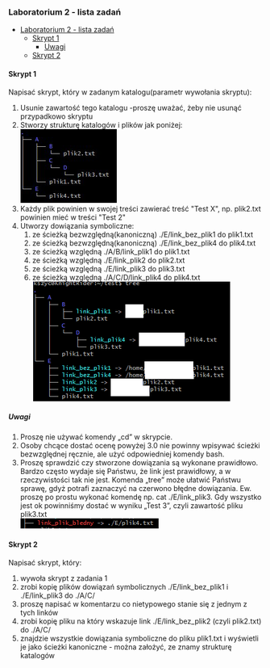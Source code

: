 ### Laboratorium 2 - lista zadań

- [Laboratorium 2 - lista zadań](#laboratorium-2---lista-zada%c5%84)
  - [Skrypt 1](#skrypt-1)
    - [Uwagi](#uwagi)
  - [Skrypt 2](#skrypt-2)

#### Skrypt 1
Napisać skrypt, który w zadanym katalogu(parametr wywołania skryptu):
1. Usunie zawartość tego katalogu -proszę uważać, żeby nie usunąć przypadkowo skryptu 
2. Stworzy strukturę katalogów i plików jak poniżej:  
   ![alt text](https://github.com/vanill4Sky/so2_lab/blob/master/03/img/zad_1_tree.png)
3. Każdy plik powinien w swojej treści zawierać treść "Test X", np. plik2.txt powinien mieć w treści "Test 2"
4. Utworzy dowiązania symboliczne:
   1. ze ścieżką bezwzględną(kanoniczną) ./E/link_bez_plik1 do plik1.txt
   2. ze ścieżką bezwzględną(kanoniczną) ./E/link_bez_plik4 do plik4.txt
   3. ze ścieżką względną ./A/B/link_plik1 do plik1.txt
   4. ze ścieżką względną ./E/link_plik2 do plik2.txt
   5. ze ścieżką względną ./E/link_plik3 do plik3.txt
   6. ze ścieżką względną ./A/C/D/link_plik4 do plik4.txt  
   ![alt text](https://github.com/vanill4Sky/so2_lab/blob/master/03/img/zad_1_tree_with_links.png)

##### Uwagi
1. Proszę nie używać komendy „cd” w skrypcie.
2. Osoby chcące dostać ocenę powyżej 3.0 nie powinny wpisywać ścieżki bezwzględnej ręcznie, ale użyć odpowiedniej komendy bash.
3. Proszę sprawdzić czy stworzone dowiązania są wykonane prawidłowo. Bardzo często wydaje się Państwu, że link jest prawidłowy, a w rzeczywistości tak nie jest. Komenda „tree” może ułatwić Państwu sprawę, gdyż potrafi zaznaczyć na czerwono błędne dowiązania. Ew. proszę po prostu wykonać komendę np. cat ./E/link_plik3. Gdy wszystko jest ok powinniśmy dostać w wyniku „Test 3”, czyli zawartość pliku plik3.txt  
   ![alt text](https://github.com/vanill4Sky/so2_lab/blob/master/03/img/zad_1_wrong_link.png)

#### Skrypt 2
Napisać skrypt, który: 
1. wywoła skrypt z zadania 1
2.	zrobi kopię plików dowiązań symbolicznych ./E/link_bez_plik1 i ./E/link_plik3 do ./A/C/
3.	proszę napisać w komentarzu co nietypowego stanie się z jednym z tych linków
4.	zrobi kopię pliku na który wskazuje link ./E/link_bez_plik2 (czyli plik2.txt) do ./A/C/ 
5.	znajdzie wszystkie dowiązania symboliczne do pliku plik1.txt i wyświetli je jako ścieżki kanoniczne - można założyć, ze znamy strukturę katalogów
